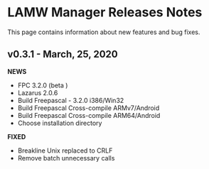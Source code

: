 # LAMW Manager Releases Notes
This page contains information about new features and bug fixes.


v0.3.1 - March, 25, 2020
-----------------------------
<p>
	<strong>NEWS</strong>
	<ul>
		<li>FPC 3.2.0 (beta )</li>
		<li>Lazarus 2.0.6</li>
		<li>Build Freepascal - 3.2.0 i386/Win32</li>
		<li>Build Freepascal Cross-compile ARMv7/Android</li>
		<li>Build Freepascal Cross-compile ARM64/Android</li>
		<li>Choose installation directory</li>
	</ul>
	<strong>FIXED</strong>
	<ul>
		<li>Breakline Unix replaced to CRLF</li>
		<li>Remove batch unnecessary calls</li>
	</ul>
</p>